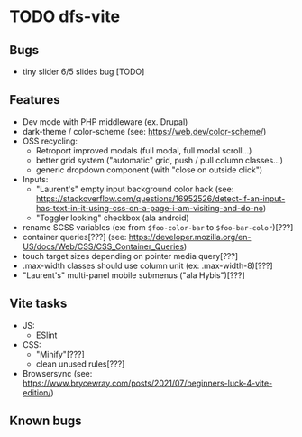 # TODO dfs-vite

## Bugs

- tiny slider 6/5 slides bug [TODO]

## Features

- Dev mode with PHP middleware (ex. Drupal)
- dark-theme / color-scheme (see: https://web.dev/color-scheme/)
- OSS recycling:
    - Retroport improved modals (full modal, full modal scroll...)
    - better grid system ("automatic" grid, push / pull column classes...)
    - generic dropdown component (with "close on outside click")
- Inputs:
    - "Laurent's" empty input background color hack (see: https://stackoverflow.com/questions/16952526/detect-if-an-input-has-text-in-it-using-css-on-a-page-i-am-visiting-and-do-no)
    - "Toggler looking" checkbox (ala android)
- rename SCSS variables (ex: from `$foo-color-bar` to `$foo-bar-color`)[???]
- container queries[???] (see: https://developer.mozilla.org/en-US/docs/Web/CSS/CSS_Container_Queries)
- touch target sizes depending on pointer media query[???]
- .max-width classes should use column unit (ex: .max-width-8)[???]
- "Laurent's" multi-panel mobile submenus ("ala Hybis")[???]

## Vite tasks

- JS:
    - ESlint
- CSS:
    - "Minify"[???]
    - clean unused rules[???]
- Browsersync (see: https://www.brycewray.com/posts/2021/07/beginners-luck-4-vite-edition/)

## Known bugs